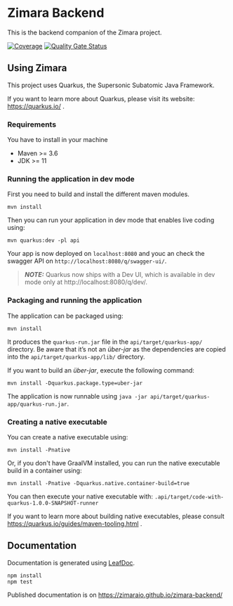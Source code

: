 # Zimara Backend

This is the backend companion of the Zimara project.

[![Coverage](https://sonarcloud.io/api/project_badges/measure?project=ZimaraIO_zimara-backend&metric=coverage)](https://sonarcloud.io/dashboard?id=ZimaraIO_zimara-backend)
[![Quality Gate Status](https://sonarcloud.io/api/project_badges/measure?project=ZimaraIO_zimara-backend&metric=alert_status)](https://sonarcloud.io/dashboard?id=ZimaraIO_zimara-backend)

## Using Zimara

This project uses Quarkus, the Supersonic Subatomic Java Framework.

If you want to learn more about Quarkus, please visit its website: https://quarkus.io/ .

### Requirements

You have to install in your machine

* Maven >= 3.6
* JDK >= 11

### Running the application in dev mode

First you need to build and install the different maven modules.

```shell script
mvn install
```
Then you can run your application in dev mode that enables live coding using:

```shell script
mvn quarkus:dev -pl api
```

Your app is now deployed on `localhost:8080` and youc an check the swagger API on `http://localhost:8080/q/swagger-ui/`.

> **_NOTE:_**  Quarkus now ships with a Dev UI, which is available in dev mode only at http://localhost:8080/q/dev/.

### Packaging and running the application

The application can be packaged using:

```shell script
mvn install
```

It produces the `quarkus-run.jar` file in the `api/target/quarkus-app/` directory. Be aware that it’s not an _über-jar_ as
the dependencies are copied into the `api/target/quarkus-app/lib/` directory.

If you want to build an _über-jar_, execute the following command:

```shell script
mvn install -Dquarkus.package.type=uber-jar
```

The application is now runnable using `java -jar api/target/quarkus-app/quarkus-run.jar`.

### Creating a native executable

You can create a native executable using:

```shell script
mvn install -Pnative
```

Or, if you don't have GraalVM installed, you can run the native executable build in a container using:

```shell script
mvn install -Pnative -Dquarkus.native.container-build=true
```

You can then execute your native executable with: `.api/target/code-with-quarkus-1.0.0-SNAPSHOT-runner`

If you want to learn more about building native executables, please consult https://quarkus.io/guides/maven-tooling.html
.

## Documentation

Documentation is generated using [LeafDoc](https://github.com/Leaflet/Leafdoc).

```shell script
npm install
npm test
```
Published documentation is on https://zimaraio.github.io/zimara-backend/
